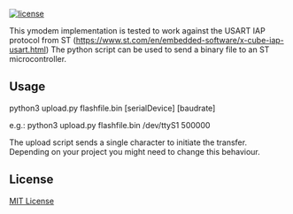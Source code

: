 
[![license](https://img.shields.io/github/license/mashape/apistatus.svg)](https://opensource.org/licenses/MIT)

This ymodem implementation is tested to work against the USART IAP protocol from ST (https://www.st.com/en/embedded-software/x-cube-iap-usart.html)
The python script can be used to send a binary file to an ST microcontroller.

## Usage
python3 upload.py flashfile.bin [serialDevice] [baudrate]

e.g.:
python3 upload.py flashfile.bin /dev/ttyS1 500000

The upload script sends a single character to initiate the transfer. Depending on your project you might need to change this behaviour.


## License 
[MIT License](https://opensource.org/licenses/MIT)
